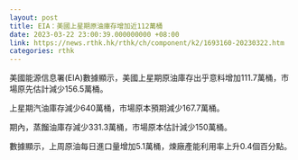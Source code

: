 ```yaml
---
layout: post
title: EIA：美國上星期原油庫存增加近112萬桶
date: 2023-03-22 23:00:39.000000000 +08:00
link: https://news.rthk.hk/rthk/ch/component/k2/1693160-20230322.htm
categories: rthk
---
```


美國能源信息署(EIA)數據顯示，美國上星期原油庫存出乎意料增加111.7萬桶，市場原先估計減少156.5萬桶。

上星期汽油庫存減少640萬桶，市場原本預期減少167.7萬桶。

期內，蒸餾油庫存減少331.3萬桶，市場原本估計減少150萬桶。

數據顯示，上周原油每日進口量增加5.1萬桶，煉廠產能利用率上升0.4個百分點。
